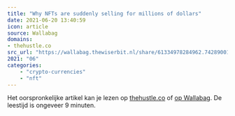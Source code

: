 ```yaml
---
title: "Why NFTs are suddenly selling for millions of dollars"
date: 2021-06-20 13:40:59
icon: article
source: Wallabag
domains:
- thehustle.co
src_url: "https://wallabag.thewiserbit.nl/share/61334978284962.74289001"
2021: "06"
categories:
    - "crypto-currencies"
    - "nft"
---
```

Het oorspronkelijke artikel kan je lezen op [thehustle.co](https://thehustle.co/why-nfts-are-suddenly-selling-for-millions-of-dollars/) of [op Wallabag](https://wallabag.thewiserbit.nl/share/61334978284962.74289001). De leestijd is ongeveer 9 minuten.